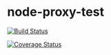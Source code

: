 # node-proxy-test

[![Build Status](https://travis-ci.org/remipassmoilesel/IaC-high-availability-load-balancing.svg?branch=master)](https://travis-ci.org/remipassmoilesel/IaC-high-availability-load-balancing)

[![Coverage Status](https://coveralls.io/repos/remipassmoilesel/IaC-high-availability-load-balancing/badge.svg?branch=master)](https://coveralls.io/r/remipassmoilesel/IaC-high-availability-load-balancing?branch=master)

